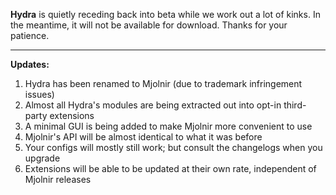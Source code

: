 **Hydra** is quietly receding back into beta while we work out a lot of kinks. In the meantime, it will not be available for download. Thanks for your patience.

***

**Updates:**

1. Hydra has been renamed to Mjolnir (due to trademark infringement issues)
2. Almost all Hydra's modules are being extracted out into opt-in third-party extensions
3. A minimal GUI is being added to make Mjolnir more convenient to use
4. Mjolnir's API will be almost identical to what it was before
5. Your configs will mostly still work; but consult the changelogs when you upgrade
6. Extensions will be able to be updated at their own rate, independent of Mjolnir releases
